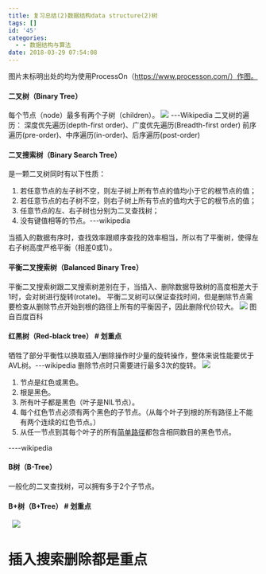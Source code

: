 ```yaml
---
title: 复习总结(2)数据结构data structure(2)树
tags: []
id: '45'
categories:
  - - 数据结构与算法
date: 2018-03-29 07:54:08
---
```


图片未标明出处的均为使用ProcessOn（https://www.processon.com/）作图。

#### 二叉树（Binary Tree）

每个节点（node）最多有两个子树（children）。 ![](http://makdon.me/wp-content/uploads/2018/03/N2NWA0_H@7C777@YDT.png) ---Wikipedia 二叉树的遍历： 深度优先遍历(depth-first order)、广度优先遍历(Breadth-first order) 前序遍历(pre-order)、中序遍历(in-order)、后序遍历(post-order)  

#### 二叉搜索树（Binary Search Tree）

是一颗二叉树同时有以下性质：

1.  若任意节点的左子树不空，则左子树上所有节点的值均小于它的根节点的值；
2.  若任意节点的右子树不空，则右子树上所有节点的值均大于它的根节点的值；
3.  任意节点的左、右子树也分别为二叉查找树；
4.  没有键值相等的节点。---wikipedia

当插入的数据有序时，查找效率跟顺序查找的效率相当，所以有了平衡树，使得左右子树高度严格平衡（相差0或1）。  

#### 平衡二叉搜索树（Balanced Binary Tree）

平衡二叉搜索树跟二叉搜索树差别在于，当插入、删除数据导致树的高度相差大于1时，会对树进行旋转(rotate)。 平衡二叉树可以保证查找时间，但是删除节点需要检查从删除节点开始到根的路径上所有的平衡因子，因此删除代价较大。 ![](http://makdon.me/wp-content/uploads/2018/03/WDCJNF_M19BIUQHCILQDC.png) 图自百度百科

#### 红黑树（Red-black tree） # 划重点

牺牲了部分平衡性以换取插入/删除操作时少量的旋转操作，整体来说性能要优于AVL树。---wikipedia 删除节点时只需要进行最多3次的旋转。 ![](http://makdon.me/wp-content/uploads/2018/03/VCP1LJ_UX0_9@K1KZO.png)  

1.  节点是红色或黑色。
2.  根是黑色。
3.  所有叶子都是黑色（叶子是NIL节点）。
4.  每个红色节点必须有两个黑色的子节点。（从每个叶子到根的所有路径上不能有两个连续的红色节点。）
5.  从任一节点到其每个叶子的所有[简单路径](https://zh.wikipedia.org/wiki/%E9%81%93%E8%B7%AF_(%E5%9B%BE%E8%AE%BA) "道路 (图论)")都包含相同数目的黑色节点。

\----wikipedia  

#### B树（B-Tree）

一般化的二叉查找树，可以拥有多于2个子节点。  

#### B+树（B+Tree） # 划重点

  ![](http://makdon.me/wp-content/uploads/2018/03/Y@M87POAP3OIIGHR8Q.png)

# **插入搜索删除都是重点**
